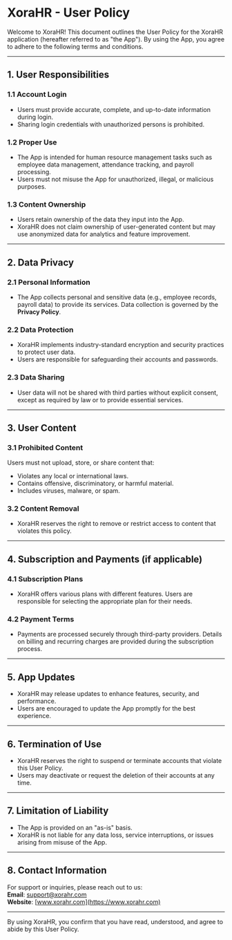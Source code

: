 # **XoraHR - User Policy**

Welcome to XoraHR! This document outlines the User Policy for the XoraHR application (hereafter referred to as "the App"). By using the App, you agree to adhere to the following terms and conditions.

---

## **1. User Responsibilities**
### 1.1 Account Login  
- Users must provide accurate, complete, and up-to-date information during login.  
- Sharing login credentials with unauthorized persons is prohibited.

### 1.2 Proper Use  
- The App is intended for human resource management tasks such as employee data management, attendance tracking, and payroll processing.  
- Users must not misuse the App for unauthorized, illegal, or malicious purposes.

### 1.3 Content Ownership  
- Users retain ownership of the data they input into the App.  
- XoraHR does not claim ownership of user-generated content but may use anonymized data for analytics and feature improvement.

---

## **2. Data Privacy**
### 2.1 Personal Information  
- The App collects personal and sensitive data (e.g., employee records, payroll data) to provide its services. Data collection is governed by the **Privacy Policy**.  

### 2.2 Data Protection  
- XoraHR implements industry-standard encryption and security practices to protect user data.  
- Users are responsible for safeguarding their accounts and passwords.

### 2.3 Data Sharing  
- User data will not be shared with third parties without explicit consent, except as required by law or to provide essential services.

---

## **3. User Content**
### 3.1 Prohibited Content  
Users must not upload, store, or share content that:  
- Violates any local or international laws.  
- Contains offensive, discriminatory, or harmful material.  
- Includes viruses, malware, or spam.

### 3.2 Content Removal  
- XoraHR reserves the right to remove or restrict access to content that violates this policy.

---

## **4. Subscription and Payments (if applicable)**
### 4.1 Subscription Plans  
- XoraHR offers various plans with different features. Users are responsible for selecting the appropriate plan for their needs.

### 4.2 Payment Terms  
- Payments are processed securely through third-party providers. Details on billing and recurring charges are provided during the subscription process.  


---

## **5. App Updates**
- XoraHR may release updates to enhance features, security, and performance.  
- Users are encouraged to update the App promptly for the best experience.

---

## **6. Termination of Use**
- XoraHR reserves the right to suspend or terminate accounts that violate this User Policy.  
- Users may deactivate or request the deletion of their accounts at any time.

---

## **7. Limitation of Liability**
- The App is provided on an "as-is" basis.  
- XoraHR is not liable for any data loss, service interruptions, or issues arising from misuse of the App.

---

## **8. Contact Information**
For support or inquiries, please reach out to us:  
**Email**: support@xorahr.com  
**Website**: [www.xorahr.com](https://www.xorahr.com)

---

By using XoraHR, you confirm that you have read, understood, and agree to abide by this User Policy.

